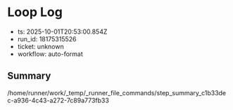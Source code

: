# Loop Log

- ts: 2025-10-01T20:53:00.854Z
- run_id: 18175315526
- ticket: unknown
- workflow: auto-format

## Summary

/home/runner/work/\_temp/\_runner_file_commands/step_summary_c1b33dec-a936-4c43-a272-7c89a773fb33
